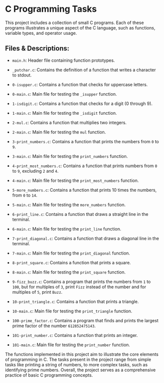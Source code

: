 # C Programming Tasks

This project includes a collection of small C programs. Each of these programs illustrates a unique aspect of the C language, such as functions, variable types, and operator usage.

## Files & Descriptions:

- `main.h`: Header file containing function prototypes.

- `_putchar.c`: Contains the definition of a function that writes a character to stdout.

- `0-isupper.c`: Contains a function that checks for uppercase letters.

- `0-main.c`: Main file for testing the `_isupper` function.

- `1-isdigit.c`: Contains a function that checks for a digit (0 through 9).

- `1-main.c`: Main file for testing the `_isdigit` function.

- `2-mul.c`: Contains a function that multiplies two integers.

- `2-main.c`: Main file for testing the `mul` function.

- `3-print_numbers.c`: Contains a function that prints the numbers from `0` to `9`.

- `3-main.c`: Main file for testing the `print_numbers` function.

- `4-print_most_numbers.c`: Contains a function that prints numbers from `0` to `9`, excluding `2` and `4`.

- `4-main.c`: Main file for testing the `print_most_numbers` function.

- `5-more_numbers.c`: Contains a function that prints 10 times the numbers, from `0` to `14`.

- `5-main.c`: Main file for testing the `more_numbers` function.

- `6-print_line.c`: Contains a function that draws a straight line in the terminal.

- `6-main.c`: Main file for testing the `print_line` function.

- `7-print_diagonal.c`: Contains a function that draws a diagonal line in the terminal.

- `7-main.c`: Main file for testing the `print_diagonal` function.

- `8-print_square.c`: Contains a function that prints a square.

- `8-main.c`: Main file for testing the `print_square` function.

- `9-fizz_buzz.c`: Contains a program that prints the numbers from `1` to `100`, but for multiples of `3`, print `Fizz` instead of the number and for multiples of `5`, print `Buzz`.

- `10-print_triangle.c`: Contains a function that prints a triangle.

- `10-main.c`: Main file for testing the `print_triangle` function.

- `100-prime_factor.c`: Contains a program that finds and prints the largest prime factor of the number `612852475143`.

- `101-print_number.c`: Contains a function that prints an integer.

- `101-main.c`: Main file for testing the `print_number` function.

The functions implemented in this project aim to illustrate the core elements of programming in C. The tasks present in the project range from simple tasks like printing a string of numbers, to more complex tasks, such as identifying prime numbers. Overall, the project serves as a comprehensive practice of basic C programming concepts.

